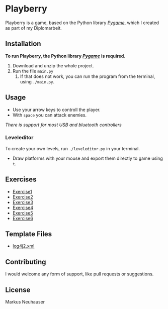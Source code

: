 # Playberry

Playberry is a game, based on the Python library [*Pygame*](https://github.com/pygame/pygame), which I created as part of my Diplomarbeit.

## Installation

**To run Playberry, the Python library [*Pygame*](https://github.com/pygame/pygame) is required.**

1. Download and unzip the whole project.
2. Run the file `main.py`
   1. If that does not work, you can run the program from the terminal, using `./main.py`.

## Usage

- Use your arrow keys to controll the player.
- With `space` you can attack enemies.

*There is support for most USB and bluetooth controllers*

### Leveleditor

To create your own levels, run `./leveleditor.py` in your terminal. 

- Draw platforms with your mouse and export them directly to game using `t`.

## Exercises

- [Exercise1](exercise1.md)
- [Exercise2](exercise2.md)
- [Exercise3](exercise3.md)
- [Exercise4](exercise4.md)
- [Exercise5](exercise5.md)
- [Exercise6](exercise6.md)

## Template Files

- [log4j2.xml](log4j2.xml.template)

## Contributing

I would welcome any form of support, like pull requests or suggestions.

## License
Markus Neuhauser

